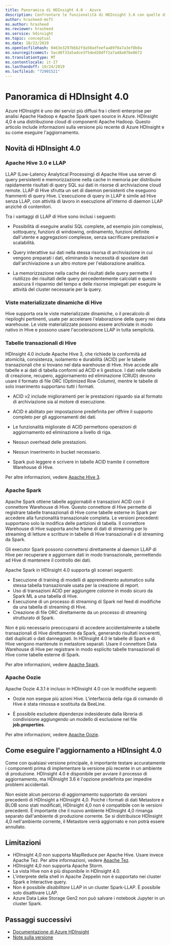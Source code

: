 ```yaml
---
title: Panoramica di HDInsight 4.0 - Azure
description: Confrontare le funzionalità di HDInsight 3.6 con quelle di HDInsight 4.0, con informazioni sulle limitazioni e consigli per l'aggiornamento.
author: hrasheed-msft
ms.author: hrasheed
ms.reviewer: hrasheed
ms.service: hdinsight
ms.topic: conceptual
ms.date: 10/22/2019
ms.openlocfilehash: 0463e3297bbb2fda50adfeefaa89f0a7a3ef8b0a
ms.sourcegitcommit: 5acd8f33a5adce3f5ded20dff2a7a48a07be8672
ms.translationtype: MT
ms.contentlocale: it-IT
ms.lasthandoff: 10/24/2019
ms.locfileid: "72901521"
---
```

# <a name="azure-hdinsight-40-overview"></a>Panoramica di HDInsight 4.0

Azure HDInsight è uno dei servizi più diffusi fra i clienti enterprise per analisi Apache Hadoop e Apache Spark open source in Azure. HDInsight 4,0 è una distribuzione cloud di componenti Apache Hadoop. Questo articolo include informazioni sulla versione più recente di Azure HDInsight e su come eseguire l'aggiornamento.

## <a name="whats-new-in-hdinsight-40"></a>Novità di HDInsight 4.0

### <a name="apache-hive-30-and-llap"></a>Apache Hive 3.0 e LLAP

LLAP (Low-Latency Analytical Processing) di Apache Hive usa server di query persistenti e memorizzazione nella cache in memoria per distribuire rapidamente risultati di query SQL sui dati in risorse di archiviazione cloud remote. LLAP di Hive sfrutta un set di daemon persistenti che eseguono frammenti di query Hive. L'esecuzione di query in LLAP è simile ad Hive senza LLAP, con attività di lavoro in esecuzione all'interno di daemon LLAP anziché di contenitori.

Tra i vantaggi di LLAP di Hive sono inclusi i seguenti:

* Possibilità di eseguire analisi SQL complete, ad esempio join complessi, sottoquery, funzioni di windowing, ordinamento, funzioni definite dall'utente e aggregazioni complesse, senza sacrificare prestazioni e scalabilità.

* Query interattive sui dati nella stessa risorsa di archiviazione in cui vengono preparati i dati, eliminando la necessità di spostare dati dall'archiviazione a un altro motore per l'elaborazione analitica.

* La memorizzazione nella cache dei risultati delle query permette il riutilizzo dei risultati delle query precedentemente calcolati e questo assicura il risparmio del tempo e delle risorse impiegati per eseguire le attività del cluster necessarie per la query.

### <a name="hive-dynamic-materialized-views"></a>Viste materializzate dinamiche di Hive

Hive supporta ora le viste materializzate dinamiche, o il precalcolo di riepiloghi pertinenti, usate per accelerare l'elaborazione delle query nei data warehouse. Le viste materializzate possono essere archiviate in modo nativo in Hive e possono usare l'accelerazione LLAP in tutta semplicità.

### <a name="hive-transactional-tables"></a>Tabelle transazionali di Hive

HDInsight 4.0 include Apache Hive 3, che richiede la conformità ad atomicità, consistenza, isolamento e durabilità (ACID) per le tabelle transazionali che si trovano nel data warehouse di Hive. Hive accede alle tabelle e ai dati di tabella conformi ad ACID e li gestisce. I dati nelle tabelle di creazione, recupero, aggiornamento ed eliminazione (CRUD) devono usare il formato di file ORC (Optimized Row Column), mentre le tabelle di solo inserimento supportano tutti i formati.

* ACID v2 include miglioramenti per le prestazioni riguardo sia al formato di archiviazione sia al motore di esecuzione.

* ACID è abilitato per impostazione predefinita per offrire il supporto completo per gli aggiornamenti dei dati.

* Le funzionalità migliorate di ACID permettono operazioni di aggiornamento ed eliminazione a livello di riga.

* Nessun overhead delle prestazioni.

* Nessun inserimento in bucket necessario.

* Spark può leggere e scrivere in tabelle ACID tramite il connettore Warehouse di Hive.

Per altre informazioni, vedere [Apache Hive 3](https://docs.hortonworks.com/HDPDocuments/HDP3/HDP-3.0.0/hive-overview/content/hive_whats_new_in_this_release_hive.html).

### <a name="apache-spark"></a>Apache Spark

Apache Spark ottiene tabelle aggiornabili e transazioni ACID con il connettore Warehouse di Hive. Questo connettore di Hive permette di registrare tabelle transazionali di Hive come tabelle esterne in Spark per accedere alla funzionalità transazionale completa. Le versioni precedenti supportano solo la modifica delle partizioni di tabella. Il connettore Warehouse di Hive supporta anche frame di dati di streaming per lo streaming di letture e scritture in tabelle di Hive transazionali e di streaming da Spark.

Gli executor Spark possono connettersi direttamente al daemon LLAP di Hive per recuperare e aggiornare dati in modo transazionale, permettendo ad Hive di mantenere il controllo dei dati.

Apache Spark in HDInsight 4.0 supporta gli scenari seguenti:

* Esecuzione di training di modelli di apprendimento automatico sulla stessa tabella transazionale usata per la creazione di report.
* Uso di transazioni ACID per aggiungere colonne in modo sicuro da Spark ML a una tabella di Hive.
* Esecuzione di un processo di streaming di Spark nel feed di modifiche da una tabella di streaming di Hive.
* Creazione di file ORC direttamente da un processo di streaming strutturato di Spark.

Non è più necessario preoccuparsi di accedere accidentalmente a tabelle transazionali di Hive direttamente da Spark, generando risultati incoerenti, dati duplicati o dati danneggiati. In HDInsight 4.0 le tabelle di Spark e di Hive vengono mantenute in metastore separati. Usare il connettore Data Warehouse di Hive per registrare in modo esplicito tabelle transazionali di Hive come tabelle esterne di Spark.

Per altre informazioni, vedere [Apache Spark](https://docs.hortonworks.com/HDPDocuments/HDP3/HDP-3.0.0/spark-overview/content/analyzing_data_with_apache_spark.html).

### <a name="apache-oozie"></a>Apache Oozie

Apache Oozie 4.3.1 è incluso in HDInsight 4.0 con le modifiche seguenti:

* Oozie non esegue più azioni Hive. L'interfaccia della riga di comando di Hive è stata rimossa e sostituita da BeeLine.

* È possibile escludere dipendenze indesiderate dalla libreria di condivisione aggiungendo un modello di esclusione nel file **job.properties**.

Per altre informazioni, vedere [Apache Oozie](https://docs.hortonworks.com/HDPDocuments/HDP3/HDP-3.0.0/release-notes/content/patch_oozie.html).

## <a name="how-to-upgrade-to-hdinsight-40"></a>Come eseguire l'aggiornamento a HDInsight 4.0

Come con qualsiasi versione principale, è importante testare accuratamente i componenti prima di implementare la versione più recente in un ambiente di produzione. HDInsight 4.0 è disponibile per avviare il processo di aggiornamento, ma HDInsight 3.6 è l'opzione predefinita per impedire problemi accidentali.

Non esiste alcun percorso di aggiornamento supportato da versioni precedenti di HDInsight a HDInsight 4,0. Poiché i formati di dati Metastore e BLOB sono stati modificati, HDInsight 4,0 non è compatibile con le versioni precedenti. È importante che il nuovo ambiente HDInsight 4,0 rimanga separato dall'ambiente di produzione corrente. Se si distribuisce HDInsight 4,0 nell'ambiente corrente, il Metastore verrà aggiornato e non potrà essere annullato.  

## <a name="limitations"></a>Limitazioni

* HDInsight 4,0 non supporta MapReduce per Apache Hive. Usare invece Apache Tez. Per altre informazioni, vedere [Apache Tez](https://tez.apache.org/).
* HDInsight 4,0 non supporta Apache Storm.
* La vista Hive non è più disponibile in HDInsight 4.0.
* L'interprete della shell in Apache Zeppelin non è supportato nei cluster Spark e Interactive query.
* Non è possibile *disabilitare* LLAP in un cluster Spark-LLAP. È possibile solo disattivare LLAP.
* Azure Data Lake Storage Gen2 non può salvare i notebook Jupyter in un cluster Spark.

## <a name="next-steps"></a>Passaggi successivi

* [Documentazione di Azure HDInsight](index.yml)
* [Note sulla versione](hdinsight-release-notes.md)
